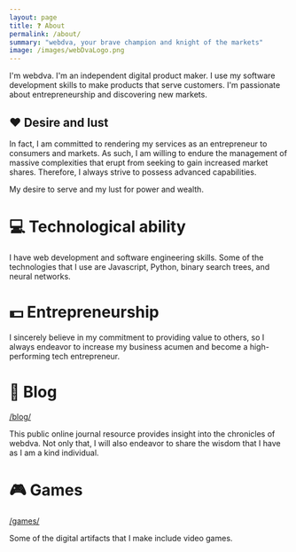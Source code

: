 ```yaml
---
layout: page
title: ❓ About
permalink: /about/
summary: "webdva, your brave champion and knight of the markets"
image: /images/webDvaLogo.png
---
```


I'm webdva. I'm an independent digital product maker. I use my software development skills to make products that serve customers. I'm passionate about entrepreneurship and discovering new markets.

## ❤️ Desire and lust

In fact, I am committed to rendering my services as an entrepreneur to consumers and markets. As such, I am willing to endure the management of massive complexities that erupt from seeking to gain increased market shares. Therefore, I always strive to possess advanced capabilities.

My desire to serve and my lust for power and wealth.

# 💻 Technological ability

I have web development and software engineering skills. Some of the technologies that I use are Javascript, Python, binary search trees, and neural networks.

# 💵 Entrepreneurship

I sincerely believe in my commitment to providing value to others, so I always endeavor to increase my business acumen and become a high-performing tech entrepreneur.

# 📜 Blog

[/blog/](/blog/)

This public online journal resource provides insight into the chronicles of webdva. Not only that, I will also endeavor to share the wisdom that I have as I am a kind individual.

# 🎮 Games

[/games/](/games/)

Some of the digital artifacts that I make include video games.